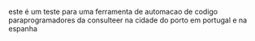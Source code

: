 este é um teste para uma ferramenta de automacao de codigo paraprogramadores da consulteer na cidade do porto em portugal e na espanha

